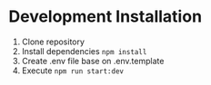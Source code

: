 # Development Installation

1. Clone repository
2. Install dependencies `npm install`
3. Create .env file base on .env.template
4. Execute `npm run start:dev`
